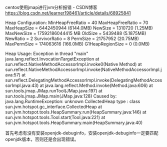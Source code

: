 centos使用jmap进行jvm分析报错 - CSDN博客 https://blog.csdn.net/learner198461/article/details/68925841

Heap Configuration:
  MinHeapFreeRatio = 40
  MaxHeapFreeRatio = 70
  MaxHeapSize      = 6442450944 (6144.0MB)
  NewSize          = 1310720 (1.25MB)
  MaxNewSize       = 17592186044415 MB
  OldSize          = 5439488 (5.1875MB)
  NewRatio         = 2
  SurvivorRatio    = 8
  PermSize         = 21757952 (20.75MB)
  MaxPermSize      = 174063616 (166.0MB)
  G1HeapRegionSize = 0 (0.0MB)

Heap Usage:
Exception in thread "main" java.lang.reflect.InvocationTargetException
       at sun.reflect.NativeMethodAccessorImpl.invoke0(Native Method)
       at sun.reflect.NativeMethodAccessorImpl.invoke(NativeMethodAccessorImpl.java:57)
       at sun.reflect.DelegatingMethodAccessorImpl.invoke(DelegatingMethodAccessorImpl.java:43)
       at java.lang.reflect.Method.invoke(Method.java:606)
       at sun.tools.jmap.JMap.runTool(JMap.java:197)
       at sun.tools.jmap.JMap.main(JMap.java:128)
Caused by: java.lang.RuntimeException: unknown CollectedHeap type : class sun.jvm.hotspot.gc_interface.CollectedHeap
       at sun.jvm.hotspot.tools.HeapSummary.run(HeapSummary.java:146)
       at sun.jvm.hotspot.tools.Tool.start(Tool.java:221)
       at sun.jvm.hotspot.tools.HeapSummary.main(HeapSummary.java:40)

首先考虑有没有安装openjdk-debuginfo，安装openjdk-debuginfo一定要匹配openjdk版本，否则还是会出现错误。